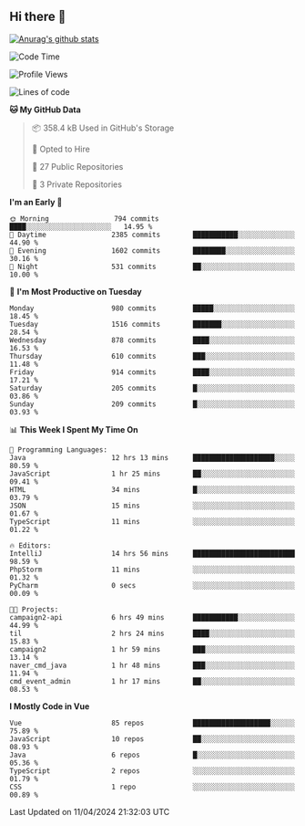 ## Hi there 👋

[![Anurag's github stats](https://github-readme-stats.vercel.app/api?username=Songwonseok)](https://github.com/anuraghazra/github-readme-stats)



<!--START_SECTION:waka-->
![Code Time](http://img.shields.io/badge/Code%20Time-2%2C789%20hrs%2042%20mins-blue)

![Profile Views](http://img.shields.io/badge/Profile%20Views-0-blue)

![Lines of code](https://img.shields.io/badge/From%20Hello%20World%20I%27ve%20Written-34.8%20million%20lines%20of%20code-blue)

**🐱 My GitHub Data** 

> 📦 358.4 kB Used in GitHub's Storage 
 > 
> 💼 Opted to Hire
 > 
> 📜 27 Public Repositories 
 > 
> 🔑 3 Private Repositories 
 > 
**I'm an Early 🐤** 

```text
🌞 Morning                794 commits         ████░░░░░░░░░░░░░░░░░░░░░   14.95 % 
🌆 Daytime                2385 commits        ███████████░░░░░░░░░░░░░░   44.90 % 
🌃 Evening                1602 commits        ████████░░░░░░░░░░░░░░░░░   30.16 % 
🌙 Night                  531 commits         ██░░░░░░░░░░░░░░░░░░░░░░░   10.00 % 
```
📅 **I'm Most Productive on Tuesday** 

```text
Monday                   980 commits         █████░░░░░░░░░░░░░░░░░░░░   18.45 % 
Tuesday                  1516 commits        ███████░░░░░░░░░░░░░░░░░░   28.54 % 
Wednesday                878 commits         ████░░░░░░░░░░░░░░░░░░░░░   16.53 % 
Thursday                 610 commits         ███░░░░░░░░░░░░░░░░░░░░░░   11.48 % 
Friday                   914 commits         ████░░░░░░░░░░░░░░░░░░░░░   17.21 % 
Saturday                 205 commits         █░░░░░░░░░░░░░░░░░░░░░░░░   03.86 % 
Sunday                   209 commits         █░░░░░░░░░░░░░░░░░░░░░░░░   03.93 % 
```


📊 **This Week I Spent My Time On** 

```text
💬 Programming Languages: 
Java                     12 hrs 13 mins      ████████████████████░░░░░   80.59 % 
JavaScript               1 hr 25 mins        ██░░░░░░░░░░░░░░░░░░░░░░░   09.41 % 
HTML                     34 mins             █░░░░░░░░░░░░░░░░░░░░░░░░   03.79 % 
JSON                     15 mins             ░░░░░░░░░░░░░░░░░░░░░░░░░   01.67 % 
TypeScript               11 mins             ░░░░░░░░░░░░░░░░░░░░░░░░░   01.22 % 

🔥 Editors: 
IntelliJ                 14 hrs 56 mins      █████████████████████████   98.59 % 
PhpStorm                 11 mins             ░░░░░░░░░░░░░░░░░░░░░░░░░   01.32 % 
PyCharm                  0 secs              ░░░░░░░░░░░░░░░░░░░░░░░░░   00.09 % 

🐱‍💻 Projects: 
campaign2-api            6 hrs 49 mins       ███████████░░░░░░░░░░░░░░   44.99 % 
til                      2 hrs 24 mins       ████░░░░░░░░░░░░░░░░░░░░░   15.83 % 
campaign2                1 hr 59 mins        ███░░░░░░░░░░░░░░░░░░░░░░   13.14 % 
naver_cmd_java           1 hr 48 mins        ███░░░░░░░░░░░░░░░░░░░░░░   11.94 % 
cmd_event_admin          1 hr 17 mins        ██░░░░░░░░░░░░░░░░░░░░░░░   08.53 % 
```

**I Mostly Code in Vue** 

```text
Vue                      85 repos            ███████████████████░░░░░░   75.89 % 
JavaScript               10 repos            ██░░░░░░░░░░░░░░░░░░░░░░░   08.93 % 
Java                     6 repos             █░░░░░░░░░░░░░░░░░░░░░░░░   05.36 % 
TypeScript               2 repos             ░░░░░░░░░░░░░░░░░░░░░░░░░   01.79 % 
CSS                      1 repo              ░░░░░░░░░░░░░░░░░░░░░░░░░   00.89 % 
```




 Last Updated on 11/04/2024 21:32:03 UTC
<!--END_SECTION:waka-->

